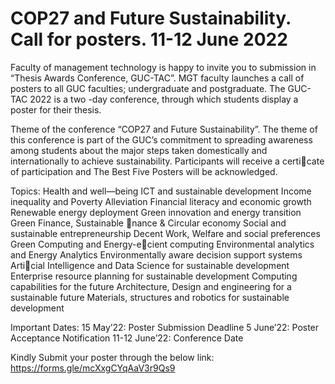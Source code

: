 # COP27 and Future Sustainability. Call for posters. 11-12 June 2022

Faculty of management technology is happy to invite you to submission in
“Thesis Awards Conference, GUC-TAC”. MGT faculty launches a call of posters
to all GUC faculties; undergraduate and postgraduate.
The GUC-TAC 2022 is a two -day conference, through which students display a
poster for their thesis.

Theme of the conference “COP27 and Future Sustainability”.
The theme of this conference is part of the GUC’s commitment to spreading
awareness among students about the major steps taken domestically and
internationally to achieve sustainability.
Participants will receive a certicate of participation and The Best Five Posters
will be acknowledged.

Topics:
Health and well—being
ICT and sustainable development
Income inequality and Poverty Alleviation
Financial literacy and economic growth
Renewable energy deployment
Green innovation and energy transition
Green Finance, Sustainable nance & Circular economy
Social and sustainable entrepreneurship
Decent Work, Welfare and social preferences
Green Computing and Energy-ecient computing
Environmental analytics and Energy Analytics
Environmentally aware decision support systems
Articial Intelligence and Data Science for sustainable development
Enterprise resource planning for sustainable development
Computing capabilities for the future
Architecture, Design and engineering for a sustainable future
Materials, structures and robotics for sustainable development


Important Dates:
15 May’22: Poster Submission Deadline
5 June’22: Poster Acceptance Notification
11-12 June’22: Conference Date

Kindly Submit your poster through the below link:
https://forms.gle/mcXxgCYqAaV3r9Qs9
